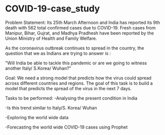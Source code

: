 # COVID-19-case_study

Problem Statement:
Its 25th March Afternoon and India has reported its 9th death with 562 total confirmed cases due to COVID-19. Fresh cases from Manipur, Bihar, Gujrat, and Madhya Pradhesh have been reported by the Union Ministry of Health and Family Welfare.

As the coronavirus outbreak continues to spread in the country, the question that we as Indians are trying to answer is :

"Will India be able to tackle this pandemic or are we going to witness another Italy/ S.Korea/ Wuhan?"

Goal:
We need a strong model that predicts how the virus could spread across different countries and regions. The goal of this task is to build a model that predicts the spread of the virus in the next 7 days.

Tasks to be performed:
-Analysing the present condition in India

-Is this trend similar to Italy/S. Korea/ Wuhan

-Exploring the world wide data

-Forecasting the world wide COVID-19 cases using Prophet

